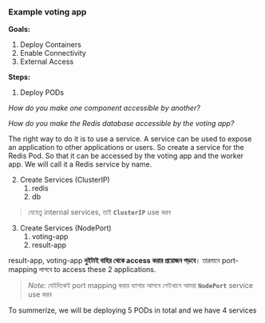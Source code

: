
### Example voting app

**Goals:**

1. Deploy Containers
2. Enable Connectivity
3. External Access

**Steps:**

1. Deploy PODs

_How do you make one component accessible by another?_

_How do you make the Redis database accessible by the voting app?_

The right way to do it is to use a service. A service can be used to expose an application to other applications or users. So create a service for the Redis Pod. So that it can be accessed by the voting app and the worker app. We will call it a Redis service by name.

2. Create Services (ClusterIP)
    1. redis
    2. db

> যেহেতু internal services, তাই **`ClusterIP`** use করব 

3. Create Services (NodePort)
    1. voting-app
    2. result-app

result-app, voting-app **দুইটাই বাহির থেকে access করার প্রয়োজন পড়বে**। তারমানে port-mapping লাগবে to access these 2 applications. 

> _Note:_ যেইদিকেই port mapping করার ব্যাপার আসবে সেইখানে আমরা **`NodePort`** service use করব  


To summerize, we will be deploying 5 PODs in total and we have 4 services 
